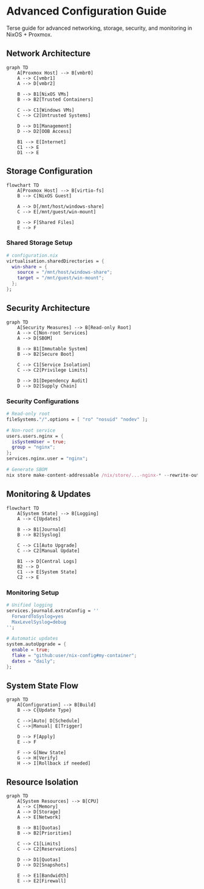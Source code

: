 # Advanced Configuration Guide

Terse guide for advanced networking, storage, security, and monitoring in NixOS + Proxmox.

## Network Architecture

```mermaid
graph TD
    A[Proxmox Host] --> B[vmbr0]
    A --> C[vmbr1]
    A --> D[vmbr2]
    
    B --> B1[NixOS VMs]
    B --> B2[Trusted Containers]
    
    C --> C1[Windows VMs]
    C --> C2[Untrusted Systems]
    
    D --> D1[Management]
    D --> D2[OOB Access]
    
    B1 --> E[Internet]
    C1 --> E
    D1 --> E
```

## Storage Configuration

```mermaid
flowchart TD
    A[Proxmox Host] --> B[virtio-fs]
    B --> C[NixOS Guest]
    
    A --> D[/mnt/host/windows-share]
    C --> E[/mnt/guest/win-mount]
    
    D --> F[Shared Files]
    E --> F
```

### Shared Storage Setup

```nix
# configuration.nix
virtualisation.sharedDirectories = {
  win-share = {
    source = "/mnt/host/windows-share";
    target = "/mnt/guest/win-mount";
  };
};
```

## Security Architecture

```mermaid
graph TD
    A[Security Measures] --> B[Read-only Root]
    A --> C[Non-root Services]
    A --> D[SBOM]
    
    B --> B1[Immutable System]
    B --> B2[Secure Boot]
    
    C --> C1[Service Isolation]
    C --> C2[Privilege Limits]
    
    D --> D1[Dependency Audit]
    D --> D2[Supply Chain]
```

### Security Configurations

```nix
# Read-only root
fileSystems."/".options = [ "ro" "nosuid" "nodev" ];

# Non-root service
users.users.nginx = {
  isSystemUser = true;
  group = "nginx";
};
services.nginx.user = "nginx";

# Generate SBOM
nix store make-content-addressable /nix/store/...-nginx-* --rewrite-outputs > sbom.json
```

## Monitoring & Updates

```mermaid
flowchart TD
    A[System State] --> B[Logging]
    A --> C[Updates]
    
    B --> B1[Journald]
    B --> B2[Syslog]
    
    C --> C1[Auto Upgrade]
    C --> C2[Manual Update]
    
    B1 --> D[Central Logs]
    B2 --> D
    C1 --> E[System State]
    C2 --> E
```

### Monitoring Setup

```nix
# Unified logging
services.journald.extraConfig = ''
  ForwardToSyslog=yes
  MaxLevelSyslog=debug
'';

# Automatic updates
system.autoUpgrade = {
  enable = true;
  flake = "github:user/nix-config#my-container";
  dates = "daily";
};
```

## System State Flow

```mermaid
graph TD
    A[Configuration] --> B[Build]
    B --> C{Update Type}
    
    C -->|Auto| D[Schedule]
    C -->|Manual| E[Trigger]
    
    D --> F[Apply]
    E --> F
    
    F --> G[New State]
    G --> H[Verify]
    H --> I[Rollback if needed]
```

## Resource Isolation

```mermaid
graph TD
    A[System Resources] --> B[CPU]
    A --> C[Memory]
    A --> D[Storage]
    A --> E[Network]
    
    B --> B1[Quotas]
    B --> B2[Priorities]
    
    C --> C1[Limits]
    C --> C2[Reservations]
    
    D --> D1[Quotas]
    D --> D2[Snapshots]
    
    E --> E1[Bandwidth]
    E --> E2[Firewall]
```
